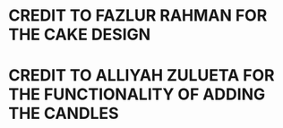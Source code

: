 # CREDIT TO FAZLUR RAHMAN FOR THE CAKE DESIGN
# CREDIT TO ALLIYAH ZULUETA FOR THE FUNCTIONALITY OF ADDING THE CANDLES 